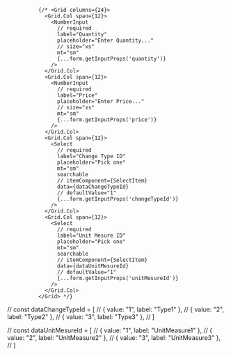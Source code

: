               {/* <Grid columns={24}>
                <Grid.Col span={12}>
                  <NumberInput
                    // required
                    label="Quantity"
                    placeholder="Enter Quantity..."
                    // size="xs"
                    mt="sm"
                    {...form.getInputProps('quantity')}
                  />
                </Grid.Col>
                <Grid.Col span={12}>
                  <NumberInput
                    // required
                    label="Price"
                    placeholder="Enter Price..."
                    // size="xs"
                    mt="sm"
                    {...form.getInputProps('price')}
                  />
                </Grid.Col>
                <Grid.Col span={12}>
                  <Select
                    // required
                    label="Change Type ID"
                    placeholder="Pick one"
                    mt="sm"
                    searchable
                    // itemComponent={SelectItem}
                    data={dataChangeTypeId}
                    // defaultValue="1"
                    {...form.getInputProps('changeTypeId')}
                  />
                </Grid.Col>
                <Grid.Col span={12}>
                  <Select
                    // required
                    label="Unit Mesure ID"
                    placeholder="Pick one"
                    mt="sm"
                    searchable
                    // itemComponent={SelectItem}
                    data={dataUnitMesureId}
                    // defaultValue="1"
                    {...form.getInputProps('unitMesureId')}
                  />
                </Grid.Col>
              </Grid> */}

// const dataChangeTypeId = [
// { value: "1", label: "Type1" },
// { value: "2", label: "Type2" },
// { value: "3", label: "Type3" },
// ]

// const dataUnitMesureId = [
// { value: "1", label: "UnitMeasure1" },
// { value: "2", label: "UnitMeasure2" },
// { value: "3", label: "UnitMeasure3" },
// ]
